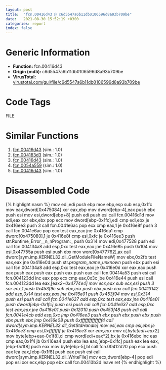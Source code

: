 ```yaml
---
layout: post
title:  "fcn.00416d43 @ c6d5547a6b11db0106596d8a93b709be"
date:   2021-08-30 15:52:19 +0300
categories: report
index: false
---
```


# Generic Information
- **Function:** fcn.00416d43
- **Origin (md5):** c6d5547a6b11db0106596d8a93b709be
- **VirusTotal:** [virustotal.com/gui/file/c6d5547a6b11db0106596d8a93b709be][virustotal_ref]

# Code Tags
<span class="tag" id="FILE">FILE</span>


# Similar Functions

1. [fcn.00416d43][similar_1_ref] (sim.: 1.0)
2. [fcn.004183d3][similar_2_ref] (sim.: 1.0)
3. [fcn.00416d43][similar_3_ref] (sim.: 1.0)
4. [fcn.0054a559][similar_4_ref] (sim.: 1.0)
5. [fcn.00416d43][similar_5_ref] (sim.: 1.0)


# Disassembled Code

{% highlight nasm %}
mov edi,edi
push ebp
mov ebp,esp
sub esp,0x1fc
mov eax,dword[0x475084]
xor eax,ebp
mov dword[ebp-4],eax
push ebx
push esi
mov esi,dword[ebp+8]
push edi
push esi
call fcn.00416d1d
mov edi,eax
xor ebx,ebx
pop ecx
mov dword[ebp-0x1fc],edi
cmp edi,ebx
je 0x416ee3
push 3
call fcn.0041e6ac
pop ecx
cmp eax,1
je 0x416e8f
push 3
call fcn.0041e6ac
pop ecx
test eax,eax
jne 0x416da1
cmp dword[0x475080],1
je 0x416e8f
cmp esi,0xfc
je 0x416ee3
push str.Runtime_Error__n_nProgram:_
push 0x314
mov edi,0x477528
push edi
call fcn.004134a8
add esp,0xc
test eax,eax
jne 0x416e85
push 0x104
mov esi,0x47755a
push esi
push ebx
mov word[0x477762],ax
call dword[sym.imp.KERNEL32.dll_GetModuleFileNameW]
mov ebx,0x2fb
test eax,eax
jne 0x416e0d
push str._program_name_unknown_
push ebx
push esi
call fcn.004134a8
add esp,0xc
test eax,eax
je 0x416e0d
xor eax,eax
push eax
push eax
push eax
push eax
push eax
call fcn.00414a53
push esi
call fcn.004123dd
inc eax
pop ecx
cmp eax,0x3c
jbe 0x416e44
push esi
call fcn.004123dd
lea eax,[eax*2+0x4774e4]
mov ecx,eax
sub ecx,esi
push 3
sar ecx,1
push 0x453f9c
sub ebx,ecx
push ebx
push eax
call fcn.00413142
add esp,0x14
test eax,eax
jne 0x416e01
push 0x453f94
mov esi,0x314
push esi
push edi
call fcn.0041e637
add esp,0xc
test eax,eax
jne 0x416e01
push dword[ebp-0x1fc]
push esi
push edi
call fcn.0041e637
add esp,0xc
test eax,eax
jne 0x416e01
push 0x12010
push 0x453f48
push edi
call fcn.0041e4cb
add esp,0xc
jmp 0x416ee3
push ebx
push ebx
push ebx
push ebx
push ebx
jmp 0x416e08
push 0xfffffffffffffff4
call dword[sym.imp.KERNEL32.dll_GetStdHandle]
mov esi,eax
cmp esi,ebx
je 0x416ee3
cmp esi,0xffffffff
je 0x416ee3
xor eax,eax
mov cl,byte[edi+eax*2]
mov byte[ebp+eax-0x1f8],cl
cmp word[edi+eax*2],bx
je 0x416ebc
inc eax
cmp eax,0x1f4
jb 0x416ea4
push ebx
lea eax,[ebp-0x1fc]
push eax
lea eax,[ebp-0x1f8]
push eax
mov byte[ebp-5],bl
call fcn.00412d20
pop ecx
push eax
lea eax,[ebp-0x1f8]
push eax
push esi
call dword[sym.imp.KERNEL32.dll_WriteFile]
mov ecx,dword[ebp-4]
pop edi
pop esi
xor ecx,ebp
pop ebx
call fcn.00410b3d
leave
ret
{% endhighlight %}


[similar_1_ref]: /report/fcn.00416d43@a314f14b11fc4f772a3e30c11b5cb1d4
[similar_2_ref]: /report/fcn.004183d3@f5b8476c36459986b226c45654aeb016
[similar_3_ref]: /report/fcn.00416d43@bed9ebae5dcb4fc234ee0bdf6551cea7
[similar_4_ref]: /report/fcn.0054a559@9a2108de6665bf53e42d7cbbbe5a0866
[similar_5_ref]: /report/fcn.00416d43@9571c7458fae91969aaed3955e433f49
[virustotal_ref]: https://www.virustotal.com/gui/file/c6d5547a6b11db0106596d8a93b709be